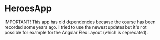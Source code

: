 # HeroesApp

IMPORTANT! This app has old dependencies because the course has been recorded some years ago. I tried to use the newest updates but it's not possible for example for the Angular Flex Layout (which is deprecated). 
